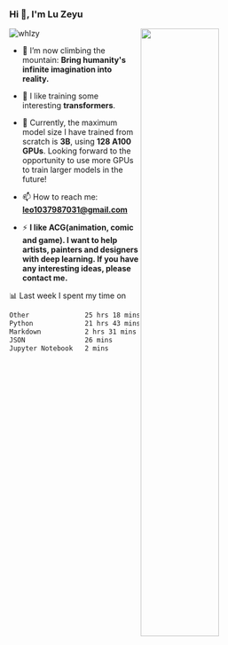 ### Hi 👋, I'm Lu Zeyu

<img src="https://komarev.com/ghpvc/?username=whlzy&label=Profile%20views&color=0e75b6&style=flat" alt="whlzy" />
<img align="right" width="53%" src="https://github-readme-stats.vercel.app/api?username=whlzy&show_icons=true">

- 🔭 I’m now climbing the mountain: **Bring humanity's infinite imagination into reality.**

- 🌄 I like training some interesting **transformers**.

- 🌠 Currently, the maximum model size I have trained from scratch is **3B**, using **128 A100 GPUs**. Looking forward to the opportunity to use more GPUs to train larger models in the future!

- 📫 How to reach me: **leo1037987031@gmail.com**

- ⚡ **I like ACG(animation, comic and game). I want to help artists, painters and designers with deep learning. If you have any interesting ideas, please contact me.**

📊 Last week I spent my time on

<!--START_SECTION:waka-->

```txt
Other              25 hrs 18 mins  ████████████▓░░░░░░░░░░░░   50.57 %
Python             21 hrs 43 mins  ███████████░░░░░░░░░░░░░░   43.41 %
Markdown           2 hrs 31 mins   █▒░░░░░░░░░░░░░░░░░░░░░░░   05.04 %
JSON               26 mins         ▒░░░░░░░░░░░░░░░░░░░░░░░░   00.87 %
Jupyter Notebook   2 mins          ░░░░░░░░░░░░░░░░░░░░░░░░░   00.07 %
```

<!--END_SECTION:waka-->

